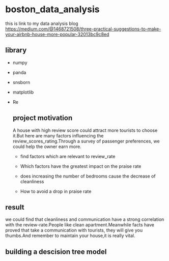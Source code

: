 # boston_data_analysis
this is link to my data analysis blog https://medium.com/@1468721508/three-practical-suggestions-to-make-your-airbnb-house-more-popular-32013bc9c8ed

## library

* numpy

* panda

* snsborn

* matplotlib

* Re

  ## project motivation

  A house with high review score could attract more tourists to choose it.But here are many factors influencing the review_scores_rating.Through a survey of passenger preferences, we could help the owner earn more.

  - find factors which are relevant to review_rate

  - Which factors have the greatest impact on the praise rate

  - does increasing the number of bedrooms cause the decrease of cleanliness

  - How to avoid a drop in praise rate

    

## result

we could find that cleanliness and communication have a strong correlation with the review-rate.People like clean apartment.Meanwhile facts have proved that take a communication with tourists, they will give you thumbs.And remember to maintain your house,it is really vital.
## building a descision tree model


